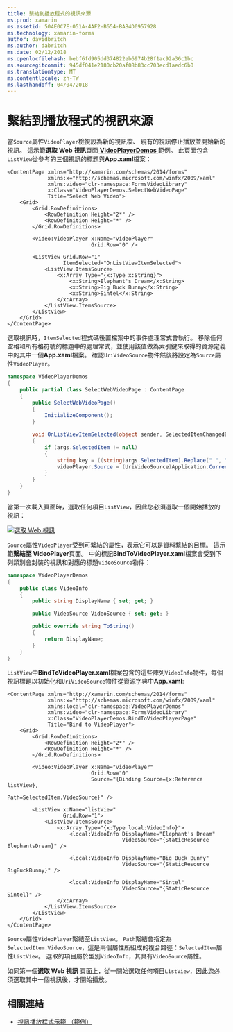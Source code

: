 ```yaml
---
title: 繫結到播放程式的視訊來源
ms.prod: xamarin
ms.assetid: 504E0C7E-051A-4AF2-B654-BAB4D0957928
ms.technology: xamarin-forms
author: davidbritch
ms.author: dabritch
ms.date: 02/12/2018
ms.openlocfilehash: bebf6fd905dd374822eb6974b28f1ac92a36c1bc
ms.sourcegitcommit: 945df041e2180cb20af08b83cc703ecd1aedc6b0
ms.translationtype: MT
ms.contentlocale: zh-TW
ms.lasthandoff: 04/04/2018
---
```

# <a name="binding-video-sources-to-the-player"></a>繫結到播放程式的視訊來源

當`Source`屬性`VideoPlayer`檢視設為新的視訊檔、 現有的視訊停止播放並開始新的視訊。 這示範**選取 Web 視訊**頁面[ **VideoPlayerDemos** ](https://developer.xamarin.com/samples/xamarin-forms/customrenderers/VideoPlayerDemos/)範例。 此頁面包含`ListView`從參考的三個視訊的標題與**App.xaml**檔案：

```xaml
<ContentPage xmlns="http://xamarin.com/schemas/2014/forms"
             xmlns:x="http://schemas.microsoft.com/winfx/2009/xaml"
             xmlns:video="clr-namespace:FormsVideoLibrary"
             x:Class="VideoPlayerDemos.SelectWebVideoPage"
             Title="Select Web Video">
    <Grid>
        <Grid.RowDefinitions>
            <RowDefinition Height="2*" />
            <RowDefinition Height="*" />
        </Grid.RowDefinitions>
        
        <video:VideoPlayer x:Name="videoPlayer"
                           Grid.Row="0" />

        <ListView Grid.Row="1"
                  ItemSelected="OnListViewItemSelected">
            <ListView.ItemsSource>
                <x:Array Type="{x:Type x:String}">
                    <x:String>Elephant's Dream</x:String>
                    <x:String>Big Buck Bunny</x:String>
                    <x:String>Sintel</x:String>
                </x:Array>
            </ListView.ItemsSource>
        </ListView>
    </Grid>
</ContentPage>
```

選取視訊時，`ItemSelected`程式碼後置檔案中的事件處理常式會執行。 移除任何空格和所有格符號的標題中的處理常式，並使用該值做為索引鍵來取得的資源定義中的其中一個**App.xaml**檔案。 確認`UriVideoSource`物件然後將設定為`Source`屬性`VideoPlayer`。

```csharp
namespace VideoPlayerDemos
{
    public partial class SelectWebVideoPage : ContentPage
    {
        public SelectWebVideoPage()
        {
            InitializeComponent();
        }

        void OnListViewItemSelected(object sender, SelectedItemChangedEventArgs args)
        {
            if (args.SelectedItem != null)
            {
                string key = ((string)args.SelectedItem).Replace(" ", "").Replace("'", "");
                videoPlayer.Source = (UriVideoSource)Application.Current.Resources[key];
            }
        }
    }
}
```

當第一次載入頁面時，選取任何項目`ListView`，因此您必須選取一個開始播放的視訊：

[![選取 Web 視訊](source-bindings-images/selectwebvideo-small.png "選取 Web 視訊")](source-bindings-images/selectwebvideo-large.png#lightbox "選取 Web 視訊")

`Source`屬性`VideoPlayer`受到可繫結的屬性，表示它可以是資料繫結的目標。 這示範**繫結至 VideoPlayer**頁面。 中的標記**BindToVideoPlayer.xaml**檔案會受到下列類別會封裝的視訊和對應的標題`VideoSource`物件：

```csharp
namespace VideoPlayerDemos
{
    public class VideoInfo
    {
        public string DisplayName { set; get; }

        public VideoSource VideoSource { set; get; }

        public override string ToString()
        {
            return DisplayName;
        }
    }
}
```

`ListView`中**BindToVideoPlayer.xaml**檔案包含的這些陣列`VideoInfo`物件，每個視訊標題以初始化和`UriVideoSource`物件從資源字典中**App.xaml**:

```xaml
<ContentPage xmlns="http://xamarin.com/schemas/2014/forms"
             xmlns:x="http://schemas.microsoft.com/winfx/2009/xaml"
             xmlns:local="clr-namespace:VideoPlayerDemos"
             xmlns:video="clr-namespace:FormsVideoLibrary"
             x:Class="VideoPlayerDemos.BindToVideoPlayerPage"
             Title="Bind to VideoPlayer">
    <Grid>
        <Grid.RowDefinitions>
            <RowDefinition Height="2*" />
            <RowDefinition Height="*" />
        </Grid.RowDefinitions>

        <video:VideoPlayer x:Name="videoPlayer"
                           Grid.Row="0"
                           Source="{Binding Source={x:Reference listView},
                                            Path=SelectedItem.VideoSource}" />

        <ListView x:Name="listView"
                  Grid.Row="1">
            <ListView.ItemsSource>
                <x:Array Type="{x:Type local:VideoInfo}">
                    <local:VideoInfo DisplayName="Elephant's Dream"
                                     VideoSource="{StaticResource ElephantsDream}" />

                    <local:VideoInfo DisplayName="Big Buck Bunny"
                                     VideoSource="{StaticResource BigBuckBunny}" />

                    <local:VideoInfo DisplayName="Sintel"
                                     VideoSource="{StaticResource Sintel}" />
                </x:Array>
            </ListView.ItemsSource>
        </ListView>
    </Grid>
</ContentPage>
```

`Source`屬性`VideoPlayer`繫結至`ListView`。 `Path`繫結會指定為`SelectedItem.VideoSource`，這是兩個屬性所組成的複合路徑：`SelectedItem`屬性`ListView`。 選取的項目屬於型別`VideoInfo`，其具有`VideoSource`屬性。

如同第一個**選取 Web 視訊** 頁面上，從一開始選取任何項目`ListView`，因此您必須選取其中一個視訊後，才開始播放。


## <a name="related-links"></a>相關連結

- [視訊播放程式示範 （範例）](https://developer.xamarin.com/samples/xamarin-forms/customrenderers/VideoPlayerDemos/)
